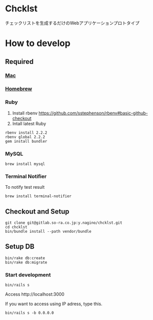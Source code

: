 # Chcklst

チェックリストを生成するだけのWebアプリケーションプロトタイプ

# How to develop

## Required

### [Mac](http://www.apple.com/jp/mac/)

### [Homebrew](http://brew.sh/index_ja.html)

### Ruby

1. Install rbenv
https://github.com/sstephenson/rbenv#basic-github-checkout
2. Intall latest Ruby
```
rbenv install 2.2.2
rbenv global 2.2.2
gem install bundler
```

### MySQL

```
brew install mysql
```

### Terminal Notifier

To notify test result

```
brew install terminal-notifier
```

## Checkout and Setup

```
git clone git@gitlab.so-ra.co.jp:y.nagino/chcklst.git
cd chcklst
bin/bundle install --path vendor/bundle
```

## Setup DB

```
bin/rake db:create
bin/rake db:migrate
```

### Start development

```
bin/rails s
```

Access http://localhost:3000

If you want to access using IP adress, type this.

```
bin/rails s -b 0.0.0.0
```

